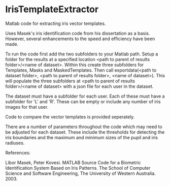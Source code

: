 # IrisTemplateExtractor
Matlab code for extracting iris vector templates.

Uses Masek's iris identification code from his dissertation as a basis. However, several enhancements to the speed and efficiency have been made.

To run the code first add the two subfolders to your Matlab path. Setup a folder for the results at a specified location \<path to parent of results folder>/\<name of dataset>. Within this create three subfolders for Templates, Masks and MaskedTemplates. Then call exportdata(\<path to dataset folder>, \<path to parent of results folder>, \<name of dataset>). This will populate the three subfolders at \<path to parent of results folder>/\<name of dataset> with a json file for each user in the dataset.

The dataset must have a subfolder for each user. Each of these must have a subfolder for 'L' and 'R'. These can be empty or include any number of iris images for that user.

Code to compare the vector templates is provided seperately.

There are a number of parameters throughout the code which may need to be adjusted for each dataset. These include the thresholds for detecting the iris boundaries and the maximum and minimum sizes of the pupil and iris radiuses.

References:

Libor Masek, Peter Kovesi. MATLAB Source Code for a Biometric Identification System Based on Iris Patterns. The School of Computer Science and Software Engineering, The University of Western Australia. 2003.

